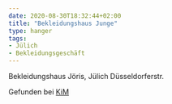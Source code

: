 ```yaml
---
date: 2020-08-30T18:32:44+02:00
title: "Bekleidungshaus Junge"
type: hanger
tags:
- Jülich
- Bekleidungsgeschäft
---
```

Bekleidungshaus Jöris, Jülich Düsseldorferstr.

<div class="source">Gefunden bei <a href="https://www.neue-arbeit-brockensammlung.de/geschaefte/zweigstelle-kim/">KiM</a></div>
